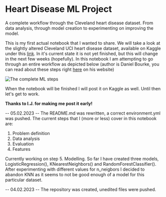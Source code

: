 # Heart Disease ML Project

A complete workflow through the Cleveland heart disease dataset. From data analysis, through model creation to experimenting on improving the model.

This is my first actual notebook that I wanted to share. We will take a look at the slightly altered Cleveland UCI heart disease dataset, available on Kaggle under this <a href="https://www.kaggle.com/datasets/cherngs/heart-disease-cleveland-uci/code?select=heart_cleveland_upload.csv">link</a>. In it's current state it is not yet finished, but this will change in the next few weeks (hopefully). In this notebook I am attempting to go through an entire workflow as depicted below (author is Daniel Bourke, you can read about these steps right <a href="https://www.mrdbourke.com/a-6-step-field-guide-for-building-machine-learning-projects/">here</a> on his website)

<img src="https://cdn-images-1.medium.com/max/2400/1*Gf0bWgr2wst9A1XR5gakLg.png" title="The complete ML steps" />

When the notebook will be finished I will post it on Kaggle as well. Until then let's get to work.

<b>Thanks to I.J. for making me post it early!</b>

-- 05.02.2023 --
The README.md was rewritten, a correct environment.yml was pushed.
The current steps that I (more or less) cover in this notebook are:

1. Problem definition
2. Data analysis
3. Evaluation
4. Features

Currently working on step 5. Modelling. So far I have created three models, LogisticRegression(), KNearestNeighbors() and RandomForestClassifier(). After experimenting with different values for n_neigbors I decided to abandon KNN as it seems to not be good enough of a model for this particular dataset.

-- 04.02.2023 --
The repository was created, unedited files were pushed.
